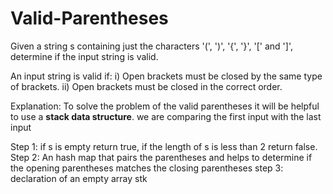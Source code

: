 # Valid-Parentheses
Given a string s containing just the characters '(', ')', '{', '}', '[' and ']', determine if the input string is valid.

An input string is valid if:
i) Open brackets must be closed by the same type of brackets.
ii) Open brackets must be closed in the correct order.

Explanation:
To solve the problem of the valid parentheses it will be helpful to use a **stack data structure**. we are comparing the first input with the last input

 Step 1: if s is empty return true, if the length of s is less than 2 return false.
 Step 2: An hash map that pairs the parentheses and helps to determine if the opening parentheses matches the closing parentheses
 step 3: declaration of an empty array stk
